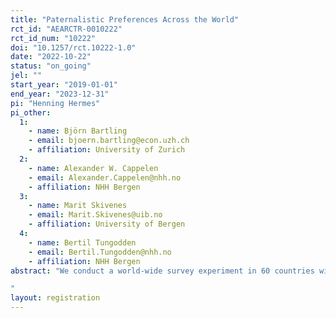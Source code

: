 ```yaml
---
title: "Paternalistic Preferences Across the World"
rct_id: "AEARCTR-0010222"
rct_id_num: "10222"
doi: "10.1257/rct.10222-1.0"
date: "2022-10-22"
status: "on_going"
jel: ""
start_year: "2019-01-01"
end_year: "2023-12-31"
pi: "Henning Hermes"
pi_other:
  1:
    - name: Björn Bartling
    - email: bjoern.bartling@econ.uzh.ch
    - affiliation: University of Zurich
  2:
    - name: Alexander W. Cappelen
    - email: Alexander.Cappelen@nhh.no
    - affiliation: NHH Bergen
  3:
    - name: Marit Skivenes
    - email: Marit.Skivenes@uib.no
    - affiliation: University of Bergen
  4:
    - name: Bertil Tungodden
    - email: Bertil.Tungodden@nhh.no
    - affiliation: NHH Bergen
abstract: "We conduct a world-wide survey experiment in 60 countries with more than 60’000 participants and implement a between-subject design to measure paternalistic preferences. We collect attitudes towards government interventions and randomly vary the nature of the intervention: either interventions that limit freedom (hard paternalism) or interventions that do not limit freedom (soft paternalism). Furthermore, we complement the general question on government interventions with questions on specific policies to learn about the determinants of policy attitudes. Finally, we measure respondents’ beliefs about the ability of individuals to make good decisions for themselves and confidence in the governments ability to make good decisions for its citizens, as well as the respondents’ perception of their own personal freedom.
"
layout: registration
---
```


